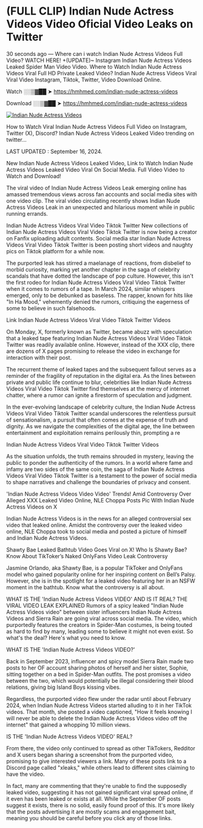 # (FULL CLIP) Indian Nude Actress Videos Video Oficial Video Leaks on Twitter

30 seconds ago — Where can i watch Indian Nude Actress Videos Full Video? WATCH HERE! +(UPDATE)~ Instagram Indian Nude Actress Videos Leaked Spider Man Video Video. Where to Watch Indian Nude Actress Videos Viral Full HD Private Leaked Video? Indian Nude Actress Videos Viral Viral Video Instagram, Tiktok, Twitter, Video Download Online.

Watch ░░▒▓██ ➤ https://hmhmed.com/indian-nude-actress-videos

Download ░░▒▓██ ➤ https://hmhmed.com/indian-nude-actress-videos

[![Indian Nude Actress Videos](https://i.imgur.com/dJHk4Zq.gif)](https://hmhmed.com/indian-nude-actress-videos)

How to Watch Viral Indian Nude Actress Videos Full Video on Instagram, Twitter (X), Discord? Indian Nude Actress Videos Leaked Video trending on twitter...

LAST UPDATED : September 16, 2024.

New Indian Nude Actress Videos Leaked Video, Link to Watch Indian Nude Actress Videos Leaked Video Viral On Social Media. Full Video Video to Watch and Download!

The viral video of Indian Nude Actress Videos Leak emerging online has amassed tremendous views across fan accounts and social media sites with one video clip. The viral video circulating recently shows Indian Nude Actress Videos Leak in an unexpected and hilarious moment while in public running errands.

Indian Nude Actress Videos Viral Video Tiktok Twitter New collections of Indian Nude Actress Videos Viral Video Tiktok Twitter is now being a creator on Fanfix uploading adult contents. Social media star Indian Nude Actress Videos Viral Video Tiktok Twitter is been posting short videos and naughty pics on Tiktok platform for a while now.

The purported leak has stirred a maelanage of reactions, from disbelief to morbid curiosity, marking yet another chapter in the saga of celebrity scandals that have dotted the landscape of pop culture. However, this isn't the first rodeo for Indian Nude Actress Videos Viral Video Tiktok Twitter when it comes to rumors of a tape. In March 2024, similar whispers emerged, only to be debunked as baseless. The rapper, known for hits like "In Ha Mood," vehemently denied the rumors, critiquing the eagerness of some to believe in such falsehoods.

Link Indian Nude Actress Videos Viral Video Tiktok Twitter Videos

On Monday, X, formerly known as Twitter, became abuzz with speculation that a leaked tape featuring Indian Nude Actress Videos Viral Video Tiktok Twitter was readily available online. However, instead of the XXX clip, there are dozens of X pages promising to release the video in exchange for interaction with their post.

The recurrent theme of leaked tapes and the subsequent fallout serves as a reminder of the fragility of reputation in the digital era. As the lines between private and public life continue to blur, celebrities like Indian Nude Actress Videos Viral Video Tiktok Twitter find themselves at the mercy of internet chatter, where a rumor can ignite a firestorm of speculation and judgment.

In the ever-evolving landscape of celebrity culture, the Indian Nude Actress Videos Viral Video Tiktok Twitter scandal underscores the relentless pursuit of sensationalism, a pursuit that often comes at the expense of truth and dignity. As we navigate the complexities of the digital age, the line between entertainment and exploitation remains perilously thin, prompting a re

Indian Nude Actress Videos Viral Video Tiktok Twitter Videos

As the situation unfolds, the truth remains shrouded in mystery, leaving the public to ponder the authenticity of the rumors. In a world where fame and infamy are two sides of the same coin, the saga of Indian Nude Actress Videos Viral Video Tiktok Twitter is a testament to the power of social media to shape narratives and challenge the boundaries of privacy and consent.

'Indian Nude Actress Videos Video Video' Trends! Amid Controversy Over Alleged XXX Leaked Video Online, NLE Choppa Posts Pic With Indian Nude Actress Videos on X

Indian Nude Actress Videos is in the news for an alleged controversial sex video that leaked online. Amidst the controversy over the leaked video online, NLE Choppa took to social media and posted a picture of himself and Indian Nude Actress Videos.

Shawty Bae Leaked Bathtub Video Goes Viral on X! Who Is Shawty Bae? Know About TikToker’s Naked OnlyFans Video Leak Controversy

Jasmine Orlando, aka Shawty Bae, is a popular TikToker and OnlyFans model who gained popularity online for her inspiring content on Bell’s Palsy. However, she is in the spotlight for a leaked video featuring her in an NSFW moment in the bathtub. Know what the controversy is all about.

WHAT IS THE 'Indian Nude Actress Videos VIDEO' AND IS IT REAL? THE VIRAL VIDEO LEAK EXPLAINED Rumors of a spicy leaked "Indian Nude Actress Videos video" between sister influencers Indian Nude Actress Videos and Sierra Rain are going viral across social media. The video, which purportedly features the creators in Spider-Man costumes, is being touted as hard to find by many, leading some to believe it might not even exist. So what's the deal? Here's what you need to know.

WHAT IS THE 'Indian Nude Actress Videos VIDEO?'

Back in September 2023, influencer and spicy model Sierra Rain made two posts to her OF account sharing photos of herself and her sister, Sophie, sitting together on a bed in Spider-Man outfits. The post promises a video between the two, which would potentially be illegal considering their blood relations, giving big Island Boys kissing vibes.

Regardless, the purported video flew under the radar until about February 2024, when Indian Nude Actress Videos started alluding to it in her TikTok videos. That month, she posted a video captioned, "How it feels knowing I will never be able to delete the Indian Nude Actress Videos video off the internet" that gained a whopping 10 million views.

IS THE 'Indian Nude Actress Videos VIDEO' REAL?

From there, the video only continued to spread as other TikTokers, Redditor and X users began sharing a screenshot from the purported video, promising to give interested viewers a link. Many of these posts link to a Discord page called "xleaks," while others lead to different sites claiming to have the video.

In fact, many are commenting that they're unable to find the supposedly leaked video, suggesting it has not gained significant viral spread online, if it even has been leaked or exists at all. While the September OF posts suggest it exists, there is no solid, easily found proof of this. It's more likely that the posts advertising it are mostly scams and engagement bait, meaning you should be careful before you click any of those links.